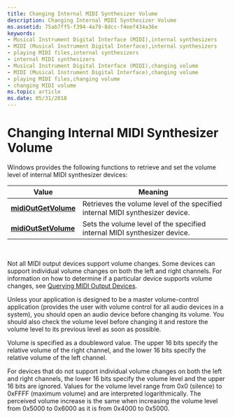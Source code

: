 ```yaml
---
title: Changing Internal MIDI Synthesizer Volume
description: Changing Internal MIDI Synthesizer Volume
ms.assetid: 75ab7ff5-f394-4a79-8dcc-f4eef434a36e
keywords:
- Musical Instrument Digital Interface (MIDI),internal synthesizers
- MIDI (Musical Instrument Digital Interface),internal synthesizers
- playing MIDI files,internal synthesizers
- internal MIDI synthesizers
- Musical Instrument Digital Interface (MIDI),changing volume
- MIDI (Musical Instrument Digital Interface),changing volume
- playing MIDI files,changing volume
- changing MIDI volume
ms.topic: article
ms.date: 05/31/2018
---
```


# Changing Internal MIDI Synthesizer Volume

Windows provides the following functions to retrieve and set the volume level of internal MIDI synthesizer devices:



| Value                                        | Meaning                                                                       |
|----------------------------------------------|-------------------------------------------------------------------------------|
| [**midiOutGetVolume**](https://msdn.microsoft.com/library/Dd798473(v=VS.85).aspx) | Retrieves the volume level of the specified internal MIDI synthesizer device. |
| [**midiOutSetVolume**](https://msdn.microsoft.com/library/Dd798480(v=VS.85).aspx) | Sets the volume level of the specified internal MIDI synthesizer device.      |



 

Not all MIDI output devices support volume changes. Some devices can support individual volume changes on both the left and right channels. For information on how to determine if a particular device supports volume changes, see [Querying MIDI Output Devices](querying-midi-output-devices.md).

Unless your application is designed to be a master volume-control application (provides the user with volume control for all audio devices in a system), you should open an audio device before changing its volume. You should also check the volume level before changing it and restore the volume level to its previous level as soon as possible.

Volume is specified as a doubleword value. The upper 16 bits specify the relative volume of the right channel, and the lower 16 bits specify the relative volume of the left channel.

For devices that do not support individual volume changes on both the left and right channels, the lower 16 bits specify the volume level and the upper 16 bits are ignored. Values for the volume level range from 0x0 (silence) to 0xFFFF (maximum volume) and are interpreted logarithmically. The perceived volume increase is the same when increasing the volume level from 0x5000 to 0x6000 as it is from 0x4000 to 0x5000.

 

 




